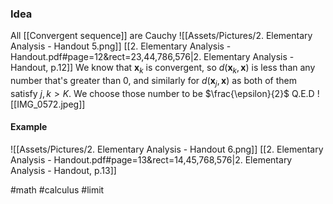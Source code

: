 ### Idea
All [[Convergent sequence]] are Cauchy
![[Assets/Pictures/2. Elementary Analysis - Handout 5.png]]
[[2. Elementary Analysis - Handout.pdf#page=12&rect=23,44,786,576|2. Elementary Analysis - Handout, p.12]]
 We know that $\textbf{x}_k$ is convergent, so $d(\textbf{x}_{k}, \textbf{x})$ is less than any number that's greater than 0, and similarly for $d(\textbf{x}_j, \textbf{x})$ as both of them satisfy $j, k > K$. We choose those number to be $\frac{\epsilon}{2}$ Q.E.D
 ![[IMG_0572.jpeg]]
#### Example
![[Assets/Pictures/2. Elementary Analysis - Handout 6.png]]
[[2. Elementary Analysis - Handout.pdf#page=13&rect=14,45,768,576|2. Elementary Analysis - Handout, p.13]]

#math #calculus #limit 



